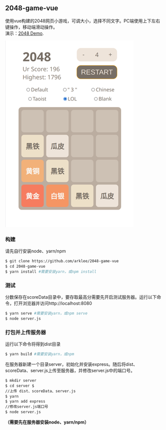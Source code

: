 ## 2048-game-vue

使用vue构建的2048网页小游戏，可调大小，选择不同文字。PC端使用上下左右键操作，移动端滑动操作。  
演示：[2048 Demo](http://www.iwannacode.space).

![preview](screenshot/image1.png)

### 构建
请先自行安装node、yarn/npm
```bash
$ git clone https://github.com/arklee/2048-game-vue
$ cd 2048-game-vue
$ yarn install #需要安装yarn，或npm install
```
### 测试
分数保存在scoreData目录中，要存取最高分需要先开启测试服务器。运行以下命令，打开浏览器并访问http://localhost:8080

```bash
$ yarn serve #需要安装yarn，或npm serve
$ node server.js
```

### 打包并上传服务器
运行以下命令将得到dist目录
```bash
$ yarn build #需要安装yarn，或npm
```
在服务器新建一个目录server，初始化并安装express。随后将dist、scoreData、server.js上传至服务器，并修改server.js中的端口号。
```bash
$ mkdir server
$ cd server $
//上传 dist、scoreData、server.js
$ yarn
$ yarn add express
//修改server.js端口号
$ node server.js
```
**（需要先在服务器安装node、yarn/npm）**

